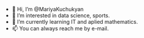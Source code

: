 - 👋 Hi, I’m @MariyaKuchukyan
- 👀 I’m interested in data science, sports.
- 🌱 I’m currently learning IT and aplied mathematics.
- 📫 You can always reach me by e-mail.

<!---
MariyaKuchukyan/MariyaKuchukyan is a ✨ special ✨ repository because its `README.md` (this file) appears on your GitHub profile.
You can click the Preview link to take a look at your changes.
--->
